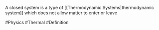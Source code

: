 A closed system is a type of [[Thermodynamic Systems|thermodynamic system]] which does not allow matter to enter or leave

#Physics #Thermal #Definition